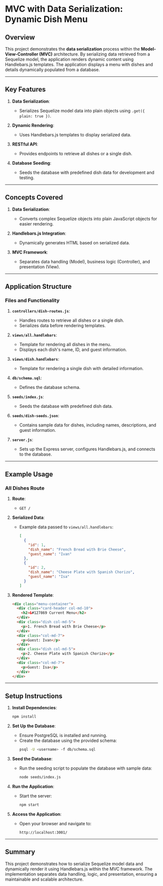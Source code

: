 
# MVC with Data Serialization: Dynamic Dish Menu

## Overview

This project demonstrates the **data serialization** process within the **Model-View-Controller (MVC)** architecture. By serializing data retrieved from a Sequelize model, the application renders dynamic content using Handlebars.js templates. The application displays a menu with dishes and details dynamically populated from a database.

---

## Key Features

1. **Data Serialization**:
   - Serializes Sequelize model data into plain objects using `.get({ plain: true })`.

2. **Dynamic Rendering**:
   - Uses Handlebars.js templates to display serialized data.

3. **RESTful API**:
   - Provides endpoints to retrieve all dishes or a single dish.

4. **Database Seeding**:
   - Seeds the database with predefined dish data for development and testing.

---

## Concepts Covered

1. **Data Serialization**:
   - Converts complex Sequelize objects into plain JavaScript objects for easier rendering.

2. **Handlebars.js Integration**:
   - Dynamically generates HTML based on serialized data.

3. **MVC Framework**:
   - Separates data handling (Model), business logic (Controller), and presentation (View).

---

## Application Structure

### **Files and Functionality**

1. **`controllers/dish-routes.js`**:
   - Handles routes to retrieve all dishes or a single dish.
   - Serializes data before rendering templates.

2. **`views/all.handlebars`**:
   - Template for rendering all dishes in the menu.
   - Displays each dish's name, ID, and guest information.

3. **`views/dish.handlebars`**:
   - Template for rendering a single dish with detailed information.

4. **`db/schema.sql`**:
   - Defines the database schema.

5. **`seeds/index.js`**:
   - Seeds the database with predefined dish data.

6. **`seeds/dish-seeds.json`**:
   - Contains sample data for dishes, including names, descriptions, and guest information.

7. **`server.js`**:
   - Sets up the Express server, configures Handlebars.js, and connects to the database.

---

## Example Usage

### **All Dishes Route**

1. **Route**:
   - `GET /`

2. **Serialized Data**:
   - Example data passed to `views/all.handlebars`:
     ```json
     [
       {
         "id": 1,
         "dish_name": "French Bread with Brie Cheese",
         "guest_name": "Ivan"
       },
       {
         "id": 2,
         "dish_name": "Cheese Plate with Spanish Chorizo",
         "guest_name": "Isa"
       }
     ]
     ```

3. **Rendered Template**:
   ```html
   <div class="menu-container">
     <div class="card-header col-md-10">
       <h2>&#127869 Current Menu</h2>
     </div>
     <div class="dish col-md-5">
       <p>1. French Bread with Brie Cheese</p>
     </div>
     <div class="col-md-7">
       <p>Guest: Ivan</p>
     </div>
     <div class="dish col-md-5">
       <p>2. Cheese Plate with Spanish Chorizo</p>
     </div>
     <div class="col-md-7">
       <p>Guest: Isa</p>
     </div>
   </div>
   ```

---

## Setup Instructions

1. **Install Dependencies**:
   ```bash
   npm install
   ```

2. **Set Up the Database**:
   - Ensure PostgreSQL is installed and running.
   - Create the database using the provided schema:
     ```bash
     psql -U <username> -f db/schema.sql
     ```

3. **Seed the Database**:
   - Run the seeding script to populate the database with sample data:
     ```bash
     node seeds/index.js
     ```

4. **Run the Application**:
   - Start the server:
     ```bash
     npm start
     ```

5. **Access the Application**:
   - Open your browser and navigate to:
     ```
     http://localhost:3001/
     ```

---

## Summary

This project demonstrates how to serialize Sequelize model data and dynamically render it using Handlebars.js within the MVC framework. The implementation separates data handling, logic, and presentation, ensuring a maintainable and scalable architecture.
